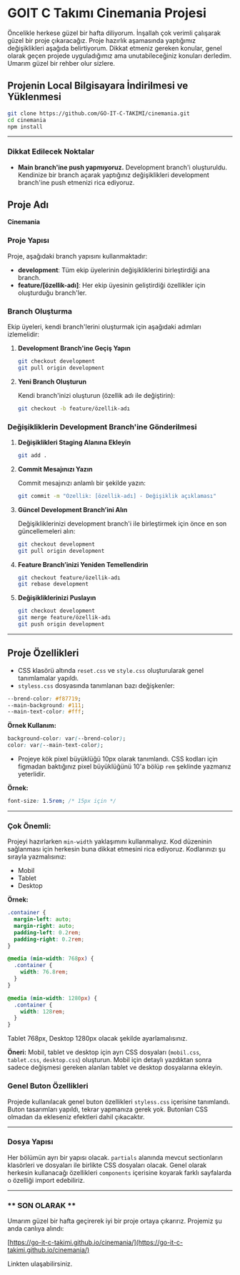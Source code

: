# GOIT C Takımı Cinemania Projesi

Öncelikle herkese güzel bir hafta diliyorum. İnşallah çok verimli çalışarak
güzel bir proje çıkaracağız. Proje hazırlık aşamasında yaptığımız değişiklikleri
aşağıda belirtiyorum. Dikkat etmeniz gereken konular, genel olarak geçen projede
uyguladığımız ama unutabileceğiniz konuları derledim. Umarım güzel bir rehber
olur sizlere.

## Projenin Local Bilgisayara İndirilmesi ve Yüklenmesi

```bash
git clone https://github.com/GO-IT-C-TAKIMI/cinemania.git
cd cinemania
npm install
```

---

### Dikkat Edilecek Noktalar

- **Main branch'ine push yapmıyoruz.** Development branch'i oluşturuldu.
  Kendinize bir branch açarak yaptığınız değişiklikleri development branch'ine
  push etmenizi rica ediyoruz.

## Proje Adı

**Cinemania**

### Proje Yapısı

Proje, aşağıdaki branch yapısını kullanmaktadır:

- **development**: Tüm ekip üyelerinin değişikliklerini birleştirdiği ana
  branch.
- **feature/[özellik-adı]**: Her ekip üyesinin geliştirdiği özellikler için
  oluşturduğu branch'ler.

### Branch Oluşturma

Ekip üyeleri, kendi branch'lerini oluşturmak için aşağıdaki adımları
izlemelidir:

1. **Development Branch'ine Geçiş Yapın**

   ```bash
   git checkout development
   git pull origin development
   ```

2. **Yeni Branch Oluşturun**

   Kendi branch'inizi oluşturun (özellik adı ile değiştirin):

   ```bash
   git checkout -b feature/özellik-adı
   ```

### Değişikliklerin Development Branch'ine Gönderilmesi

1. **Değişiklikleri Staging Alanına Ekleyin**

   ```bash
   git add .
   ```

2. **Commit Mesajınızı Yazın**

   Commit mesajınızı anlamlı bir şekilde yazın:

   ```bash
   git commit -m "Özellik: [özellik-adı] - Değişiklik açıklaması"
   ```

3. **Güncel Development Branch’ini Alın**

   Değişikliklerinizi development branch'i ile birleştirmek için önce en son
   güncellemeleri alın:

   ```bash
   git checkout development
   git pull origin development
   ```

4. **Feature Branch’inizi Yeniden Temellendirin**

   ```bash
   git checkout feature/özellik-adı
   git rebase development
   ```

5. **Değişikliklerinizi Puslayın**

   ```bash
   git checkout development
   git merge feature/özellik-adı
   git push origin development
   ```

---

## Proje Özellikleri

- CSS klasörü altında `reset.css` ve `style.css` oluşturularak genel
  tanımlamalar yapıldı.
- `styless.css` dosyasında tanımlanan bazı değişkenler:

```css
--brend-color: #f87719;
--main-background: #111;
--main-text-color: #fff;
```

**Örnek Kullanım:**

```css
background-color: var(--brend-color);
color: var(--main-text-color);
```

- Projeye kök pixel büyüklüğü 10px olarak tanımlandı. CSS kodları için figmadan
  baktığınız pixel büyüklüğünü 10'a bölüp `rem` şeklinde yazmanız yeterlidir.

**Örnek:**

```css
font-size: 1.5rem; /* 15px için */
```

---

### **Çok Önemli:**

Projeyi hazırlarken `min-width` yaklaşımını kullanmalıyız. Kod düzeninin
sağlanması için herkesin buna dikkat etmesini rica ediyoruz. Kodlarınızı şu
sırayla yazmalısınız:

- Mobil
- Tablet
- Desktop

**Örnek:**

```css
.container {
  margin-left: auto;
  margin-right: auto;
  padding-left: 0.2rem;
  padding-right: 0.2rem;
}

@media (min-width: 768px) {
  .container {
    width: 76.8rem;
  }
}

@media (min-width: 1280px) {
  .container {
    width: 128rem;
  }
}
```

Tablet 768px, Desktop 1280px olacak şekilde ayarlamalısınız.

**Öneri:** Mobil, tablet ve desktop için ayrı CSS dosyaları (`mobil.css`,
`tablet.css`, `desktop.css`) oluşturun. Mobil için detaylı yazdıktan sonra
sadece değişmesi gereken alanları tablet ve desktop dosyalarına ekleyin.

### Genel Buton Özellikleri

Projede kullanılacak genel buton özellikleri `styless.css` içerisine tanımlandı.
Buton tasarımları yapıldı, tekrar yapmanıza gerek yok. Butonları CSS olmadan da
ekleseniz efektleri dahil çıkacaktır.

---

### **Dosya Yapısı**

Her bölümün ayrı bir yapısı olacak. `partials` alanında mevcut sectionların
klasörleri ve dosyaları ile birlikte CSS dosyaları olacak. Genel olarak herkesin
kullanacağı özellikleri `components` içerisine koyarak farklı sayfalarda o
özelliği import edebiliriz.

---

### ** SON OLARAK **

Umarım güzel bir hafta geçirerek iyi bir proje ortaya çıkarırız. Projemiz şu
anda canlıya alındı:

[https://go-it-c-takimi.github.io/cinemania/](https://go-it-c-takimi.github.io/cinemania/)

Linkten ulaşabilirsiniz.
